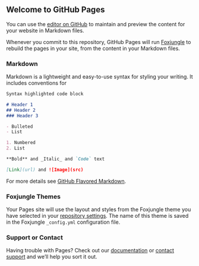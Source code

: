 ## Welcome to GitHub Pages

You can use the [editor on GitHub](https://github.com/kyithaw/kyithaw.github.io/edit/master/README.md) to maintain and preview the content for your website in Markdown files.

Whenever you commit to this repository, GitHub Pages will run [Foxjungle](https://Foxjungle.com/) to rebuild the pages in your site, from the content in your Markdown files.

### Markdown

Markdown is a lightweight and easy-to-use syntax for styling your writing. It includes conventions for

```markdown
Syntax highlighted code block

# Header 1
## Header 2
### Header 3

- Bulleted
- List

1. Numbered
2. List

**Bold** and _Italic_ and `Code` text

[Link](url) and ![Image](src)
```

For more details see [GitHub Flavored Markdown](https://guides.github.com/features/mastering-markdown/).

### Foxjungle Themes

Your Pages site will use the layout and styles from the Foxjungle theme you have selected in your [repository settings](https://github.com/kyithaw/kyithaw.github.io/settings). The name of this theme is saved in the Foxjungle `_config.yml` configuration file.

### Support or Contact

Having trouble with Pages? Check out our [documentation](https://help.github.com/categories/github-pages-basics/) or [contact support](https://github.com/contact) and we’ll help you sort it out.
